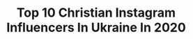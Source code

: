 ---
title: Top 10 Christian Instagram Influencers In Ukraine In 2020
description: >-
  Find top christian Instagram influencers in Ukraine in 2020. Most popular hashtags: #portrait #photo #nature #model.
platform: Instagram
profiles:
  - username: "daria.sidorchuk"
    fullname: >-
      daria.sidorchuk
    location: "Ukraine"
    followers: 12301
    engagement: 763
    commentsToLikes: 0.009190
    avatar: "https://scontent-ams4-1.cdninstagram.com/v/t51.2885-19/s320x320/82767853_1083177748682378_601054641278418944_n.jpg?_nc_ht=scontent-ams4-1.cdninstagram.com&_nc_ohc=m9oZaS5EgjMAX81cN2f&oh=0896b8dcba4f1e91bb5d999ce79669b0&oe=5EB85FC6"
    verified: false
    hashtags: ""
  - username: "liana_buvaltseva"
    fullname: >-
      𝐋𝐢𝐚𝐧𝐚 𝐁𝐮𝐯𝐚𝐥𝐭𝐬𝐞𝐯𝐚
    location: "Ukraine"
    followers: 33414
    engagement: 893
    commentsToLikes: 0.028836
    avatar: "https://scontent-lhr8-1.cdninstagram.com/v/t51.2885-19/s320x320/72948597_2372548589510920_5681728677289656320_n.jpg?_nc_ht=scontent-lhr8-1.cdninstagram.com&_nc_ohc=-JGjLcK2LlYAX8D2ali&oh=f65d29596dd8411b3eb68b912be35b4d&oe=5EB8B581"
    verified: false
    hashtags: "#shooting, #coffeeoftheday, #vintagestyles, #coffeebean"
  - username: "_slavika"
    fullname: >-
      Elisabeth V. Kruk
    location: "Ukraine"
    followers: 30479
    engagement: 329
    commentsToLikes: 0.021078
    avatar: "https://scontent-nrt1-1.cdninstagram.com/v/t51.2885-19/s320x320/84865633_187345885942178_8554713596725035008_n.jpg?_nc_ht=scontent-nrt1-1.cdninstagram.com&_nc_ohc=qjPQRtZuRisAX-xVi2t&oh=07759844bf0d56e46f8d9a3a406c1ae8&oe=5E96B708"
    verified: false
    hashtags: ""
  - username: "snizhana_yanush"
    fullname: >-
      Snizhana Yanush
    location: "Ukraine"
    followers: 3019
    engagement: 2460
    commentsToLikes: 0.024403
    avatar: "https://scontent-lhr8-1.cdninstagram.com/v/t51.2885-19/s320x320/83807641_1027196777654981_1058935087455797248_n.jpg?_nc_ht=scontent-lhr8-1.cdninstagram.com&_nc_ohc=-YQPiDucEzoAX_rzOZc&oh=7cccb873ea3078ac05170123980988b4&oe=5EBB1A6C"
    verified: false
    hashtags: "#italianstyle, #mondays, #nature, #holidays"
  - username: "ms.lizziee"
    fullname: >-
      Elisha 🌿
    location: "Ukraine"
    followers: 3344
    engagement: 2039
    commentsToLikes: 0.014506
    avatar: "https://scontent-lhr3-1.cdninstagram.com/vp/e90e58d17f17a38e34d36c766025bd24/5E1EC9C7/t51.2885-19/s320x320/60711635_2025434617766404_8263493051456946176_n.jpg?_nc_ht=scontent-lhr3-1.cdninstagram.com"
    verified: false
    hashtags: "#april, #instablog, #medieval, #happybirthday"
  - username: "anechkayedynak"
    fullname: >-
      Anya Yedynak
    location: "Ukraine"
    followers: 9591
    engagement: 709
    commentsToLikes: 0.017673
    avatar: "https://scontent-ams4-1.cdninstagram.com/v/t51.2885-19/s320x320/25021467_482867282107741_6425260998822723584_n.jpg?_nc_ht=scontent-ams4-1.cdninstagram.com&_nc_ohc=sH2sJldtx0wAX9dEChh&oh=bc2d0452f361bf85a08161b629ff1e35&oe=5EBB3246"
    verified: false
    hashtags: "#something, #surfers, #dancingeverywhere, #danceclass"
  - username: "daedric.models"
    fullname: >-
      𝗘𝘅𝘁𝗿𝗮𝗼𝗿𝗱𝗶𝗻𝗮𝗿𝘆 𝗯𝗲𝗮𝘂𝘁𝘆
    location: "Ukraine"
    followers: 64753
    engagement: 174
    commentsToLikes: 0.013828
    avatar: "https://instagram.faep11-1.fna.fbcdn.net/v/t51.2885-19/s320x320/90087546_303089030666534_1734842062286618624_n.jpg?_nc_ht=instagram.faep11-1.fna.fbcdn.net&_nc_ohc=VOxLIDapeCUAX_MaCK5&oh=3e04ed91e6028f92c83fa64f1b9f6ab9&oe=5EA47035"
    verified: false
    hashtags: "#mascara, #makeuptutorial, #feature, #bodypainting"
  - username: "jujuliya_ko"
    fullname: >-
      Yuliya
    location: "Ukraine"
    followers: 29423
    engagement: 246
    commentsToLikes: 0.023847
    avatar: "https://scontent-lga3-1.cdninstagram.com/v/t51.2885-19/s320x320/26185119_800051880197747_2986730234847428608_n.jpg?_nc_ht=scontent-lga3-1.cdninstagram.com&_nc_ohc=VTsiOTA-j0sAX-0BUpO&oh=9166f1c41e106f096739142724dce835&oe=5EB3BF82"
    verified: false
    hashtags: "#portrait, #mood, #cologne, #nudemodeling"
---
